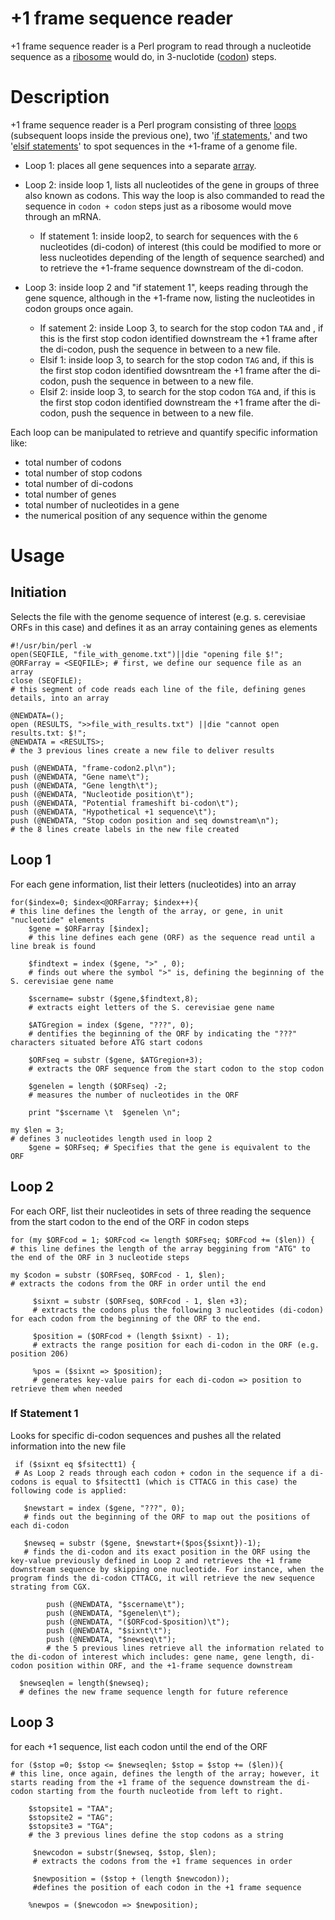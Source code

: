 # +1 frame sequence reader
+1 frame sequence reader is a Perl program to read through a nucleotide sequence as a [ribosome](https://www.genome.gov/genetics-glossary/Ribosome) would do, in 3-nuclotide ([codon](https://www.genome.gov/genetics-glossary/Codon#:~:text=A%20codon%20is%20a%20trinucleotide,in%20groups%20of%20three%20bases.)) steps.
# Description
+1 frame sequence reader is a Perl program consisting of three [loops](https://www.perltutorial.org/perl-for-loop/) (subsequent loops inside the previous one), two '[if statements](https://www.perltutorial.org/perl-if/),' and two '[elsif statements](https://www.perltutorial.org/perl-if/)' to spot sequences in the +1-frame of a genome file.
* Loop 1: places all gene sequences into a separate [array](https://www.perltutorial.org/perl-array/).

* Loop 2: inside loop 1, lists all nucleotides of the gene in groups of three also known as codons. This way the loop is also commanded to read the sequence in `codon + codon` steps just as a ribosome would move through an mRNA. 
   * If statement 1: inside loop2, to search for sequences with the `6` nucleotides (di-codon) of interest (this could be modified to more or less nucleotides depending of the length of sequence searched) and to retrieve the +1-frame sequence downstream of the di-codon.
   
* Loop 3: inside loop 2 and "if statement 1", keeps reading through the gene squence, although in the +1-frame now, listing the nucleotides in codon groups once again. 
   * If satement 2: inside Loop 3, to search for the stop codon `TAA` and , if this is the first stop codon identified downstream the +1 frame after the di-codon, push the sequence in between to a new file. 
   * Elsif 1: inside loop 3, to search for the stop codon `TAG` and, if this is the first stop codon identified dowsntream the +1 frame after the di-codon, push the sequence in between to a new file.
   * Elsif 2: inside loop 3, to search for the stop codon `TGA` and, if this is the first stop codon identified downstream the +1 frame after the di-codon, push the sequence in between to a new file.
   
Each loop can be manipulated to retrieve and quantify specific information like: 
* total number of codons 
* total number of stop codons 
* total number of di-codons 
* total number of genes 
* total number of nucleotides in a gene 
* the numerical position of any sequence within the genome    
# Usage
## Initiation
Selects the file with the genome sequence of interest (e.g. s. cerevisiae ORFs in this case) and defines it as an array containing genes as elements
```
#!/usr/bin/perl -w
open(SEQFILE, "file_with_genome.txt")||die "opening file $!";
@ORFarray = <SEQFILE>; # first, we define our sequence file as an array
close (SEQFILE);
# this segment of code reads each line of the file, defining genes details, into an array

@NEWDATA=();
open (RESULTS, ">>file_with_results.txt") ||die "cannot open results.txt: $!";
@NEWDATA = <RESULTS>;
# the 3 previous lines create a new file to deliver results

push (@NEWDATA, "frame-codon2.pl\n");
push (@NEWDATA, "Gene name\t");
push (@NEWDATA, "Gene length\t");
push (@NEWDATA, "Nucleotide position\t");
push (@NEWDATA, "Potential frameshift bi-codon\t");
push (@NEWDATA, "Hypothetical +1 sequence\t");
push (@NEWDATA, "Stop codon position and seq downstream\n");
# the 8 lines create labels in the new file created
```

## Loop 1
For each gene information, list their letters (nucleotides) into an array
```
for($index=0; $index<@ORFarray; $index++){
# this line defines the length of the array, or gene, in unit "nucleotide" elements             
    $gene = $ORFarray [$index];
    # this line defines each gene (ORF) as the sequence read until a line break is found
    
    $findtext = index ($gene, ">" , 0);
    # finds out where the symbol ">" is, defining the beginning of the S. cerevisiae gene name
    
    $scername= substr ($gene,$findtext,8);
    # extracts eight letters of the S. cerevisiae gene name
    
    $ATGregion = index ($gene, "???", 0);
    # dentifies the beginning of the ORF by indicating the "???" characters situated before ATG start codons
    
    $ORFseq = substr ($gene, $ATGregion+3);
    # extracts the ORF sequence from the start codon to the stop codon
    
    $genelen = length ($ORFseq) -2;
    # measures the number of nucleotides in the ORF
   
    print "$scername \t  $genelen \n";
    
my $len = 3;
# defines 3 nucleotides length used in loop 2
    $gene = $ORFseq; # Specifies that the gene is equivalent to the ORF
```
## Loop 2
For each ORF, list their nucleotides in sets of three reading the sequence from the start codon to the end of the ORF in codon steps
```
for (my $ORFcod = 1; $ORFcod <= length $ORFseq; $ORFcod += ($len)) {
# this line defines the length of the array beggining from "ATG" to the end of the ORF in 3 nucleotide steps 

my $codon = substr ($ORFseq, $ORFcod - 1, $len);
# extracts the codons from the ORF in order until the end

     $sixnt = substr ($ORFseq, $ORFcod - 1, $len +3);
     # extracts the codons plus the following 3 nucleotides (di-codon) for each codon from the beginning of the ORF to the end. 
     
     $position = ($ORFcod + (length $sixnt) - 1);
     # extracts the range position for each di-codon in the ORF (e.g. position 206)
     
     %pos = ($sixnt => $position);
     # generates key-value pairs for each di-codon => position to retrieve them when needed
```
### If Statement 1
Looks for specific di-codon sequences and pushes all the related information into the new file
```
 if ($sixnt eq $fsitectt1) {
 # As Loop 2 reads through each codon + codon in the sequence if a di-codons is equal to $fsitectt1 (which is CTTACG in this case) the following code is applied:
 
   $newstart = index ($gene, "???", 0);
   # finds out the beginning of the ORF to map out the positions of each di-codon
    
   $newseq = substr ($gene, $newstart+($pos{$sixnt})-1);
   # finds the di-codon and its exact position in the ORF using the key-value previously defined in Loop 2 and retrieves the +1 frame downstream sequence by skipping one nucleotide. For instance, when the program finds the di-codon CTTACG, it will retrieve the new sequence strating from CGX.
  
        push (@NEWDATA, "$scername\t");
        push (@NEWDATA, "$genelen\t");
        push (@NEWDATA, "($ORFcod-$position)\t");
        push (@NEWDATA, "$sixnt\t");    
        push (@NEWDATA, "$newseq\t");
        # the 5 previous lines retrieve all the information related to the di-codon of interest which includes: gene name, gene length, di-codon position within ORF, and the +1-frame sequence downstream
        
  $newseqlen = length($newseq);
  # defines the new frame sequence length for future reference
  ```
## Loop 3
for each +1 sequence, list each codon until the end of the ORF
```
for ($stop =0; $stop <= $newseqlen; $stop = $stop += ($len)){
# this line, once again, defines the length of the array; however, it starts reading from the +1 frame of the sequence downstream the di-codon starting from the fourth nucleotide from left to right.  

    $stopsite1 = "TAA";
    $stopsite2 = "TAG";
    $stopsite3 = "TGA";
    # the 3 previous lines define the stop codons as a string
    
     $newcodon = substr($newseq, $stop, $len);
     # extracts the codons from the +1 frame sequences in order
     
     $newposition = ($stop + (length $newcodon));
     #defines the position of each codon in the +1 frame sequence
     
    %newpos = ($newcodon => $newposition);
    
```
